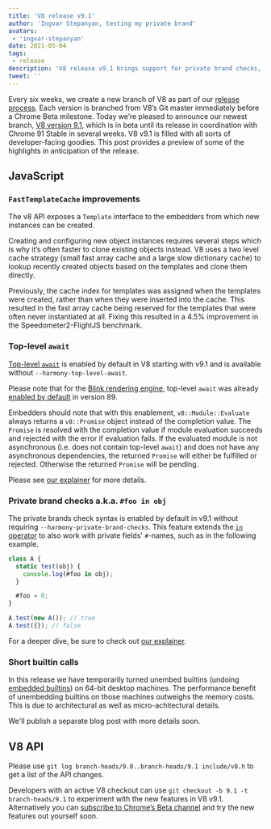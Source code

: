 ```yaml
---
title: 'V8 release v9.1'
author: 'Ingvar Stepanyan, testing my private brand'
avatars:
 - 'ingvar-stepanyan'
date: 2021-05-04
tags:
 - release
description: 'V8 release v9.1 brings support for private brand checks, top-level await enabled by default and performance improvements.'
tweet: ''
---
```

Every six weeks, we create a new branch of V8 as part of our [release process](https://v8.dev/docs/release-process). Each version is branched from V8’s Git master immediately before a Chrome Beta milestone. Today we’re pleased to announce our newest branch, [V8 version 9.1](https://chromium.googlesource.com/v8/v8.git/+log/branch-heads/9.1), which is in beta until its release in coordination with Chrome 91 Stable in several weeks. V8 v9.1 is filled with all sorts of developer-facing goodies. This post provides a preview of some of the highlights in anticipation of the release.

## JavaScript

### `FastTemplateCache` improvements

The v8 API exposes a `Template` interface to the embedders from which new instances can be created.

Creating and configuring new object instances requires several steps which is why it’s often faster to clone existing objects instead. V8 uses a two level cache strategy (small fast array cache and a large slow dictionary cache) to lookup recently created objects based on the templates and clone them directly.

Previously, the cache index for templates was assigned when the templates were created, rather than when they were inserted into the cache. This resulted in the fast array cache being reserved for the templates that were often never instantiated at all. Fixing this resulted in a 4.5% improvement in the Speedometer2-FlightJS benchmark.

### Top-level `await`

[Top-level `await`](https://v8.dev/features/top-level-await) is enabled by default in V8 starting with v9.1 and is available without `--harmony-top-level-await`.

Please note that for the [Blink rendering engine](https://www.chromium.org/blink), top-level `await` was already [enabled by default](https://v8.dev/blog/v8-release-89#top-level-await) in version 89.

Embedders should note that with this enablement, `v8::Module::Evaluate` always returns a `v8::Promise` object instead of the completion value. The `Promise` is resolved with the completion value if module evaluation succeeds and rejected with the error if evaluation fails. If the evaluated module is not asynchronous (i.e. does not contain top-level `await`) and does not have any asynchronous dependencies, the returned `Promise` will either be fulfilled or rejected. Otherwise the returned `Promise` will be pending.

Please see [our explainer](https://v8.dev/features/top-level-await) for more details.

### Private brand checks a.k.a. `#foo in obj`

The private brands check syntax is enabled by default in v9.1 without requiring `--harmony-private-brand-checks`. This feature extends the [`in` operator](https://developer.mozilla.org/en-US/docs/Web/JavaScript/Reference/Operators/in) to also work with private fields' `#`-names, such as in the following example.

```javascript
class A {
  static test(obj) {
    console.log(#foo in obj);
  }

  #foo = 0;
}

A.test(new A()); // true
A.test({}); // false
```

For a deeper dive, be sure to check out [our explainer](https://v8.dev/features/private-brand-checks).

### Short builtin calls

In this release we have temporarily turned unembed builtins (undoing [embedded builtins](https://v8.dev/blog/embedded-builtins)) on 64-bit desktop machines. The performance benefit of unembedding builtins on those machines outweighs the memory costs. This is due to architectural as well as micro-achitectural details.

We'll publish a separate blog post with more details soon.

## V8 API

Please use `git log branch-heads/9.0..branch-heads/9.1 include/v8.h` to get a list of the API changes.

Developers with an active V8 checkout can use `git checkout -b 9.1 -t branch-heads/9.1` to experiment with the new features in V8 v9.1. Alternatively you can [subscribe to Chrome’s Beta channel](https://www.google.com/chrome/browser/beta.html) and try the new features out yourself soon.
